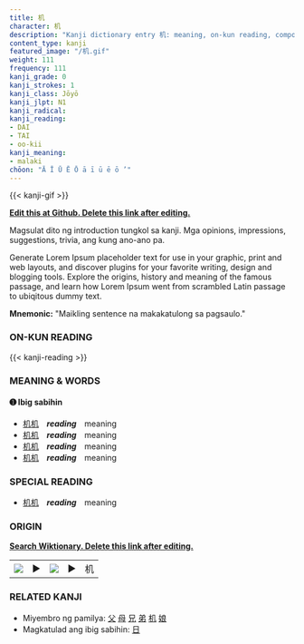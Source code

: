 ```yaml
---
title: 机
character: 机
description: "Kanji dictionary entry 机: meaning, on-kun reading, compounds, origin, related kanji"
content_type: kanji
featured_image: "/机.gif"
weight: 111
frequency: 111
kanji_grade: 0
kanji_strokes: 1
kanji_class: Jōyō
kanji_jlpt: N1
kanji_radical: 
kanji_reading: 
- DAI
- TAI
- oo-kii
kanji_meaning:
- malaki
chōon: "Ā Ī Ū Ē Ō ā ī ū ē ō ’"
---
```

[//]: # (Don't edit the line below. Kanji animated GIF code is automatically generated.)
{{< kanji-gif >}}

[//]: # (Edit below this line.)

**[Edit this at Github. Delete this link after editing.](https://github.com/tim0g/tim/tree/main/content/kanji/机/index.md)**

Magsulat dito ng introduction tungkol sa kanji. Mga opinions, impressions, suggestions, trivia, ang kung ano-ano pa.

Generate Lorem Ipsum placeholder text for use in your graphic, print and web layouts, and discover plugins for your favorite writing, design and blogging tools. Explore the origins, history and meaning of the famous passage, and learn how Lorem Ipsum went from scrambled Latin passage to ubiqitous dummy text.
 
**Mnemonic:** "Maikling sentence na makakatulong sa pagsaulo."

### ON-KUN READING

[//]: # (Don't edit the line below. ON-KUN READING code is automatically generated.)
{{< kanji-reading >}}

### MEANING & WORDS

#### ➊ **Ibig sabihin**
  - [机](../机)[机](../机)　***reading***　meaning
  - [机](../机)[机](../机)　***reading***　meaning
  - [机](../机)[机](../机)　***reading***　meaning
  - [机](../机)[机](../机)　***reading***　meaning

### SPECIAL READING
  - [机](../机)[机](../机)　***reading***　meaning

### ORIGIN

**[Search Wiktionary. Delete this link after editing.](https://wiktionary.org/wiki/机)**
<table class="kanji-table"><tr><td>
<img src="60px-机-bronze.svg.png">
</td><td>▶</td><td>
<img src="60px-机-oracle.svg.png">
</td><td>▶</td>
<td class="kanji-origin">机</td>
</tr></table>

### RELATED KANJI
- Miyembro ng pamilya: [父](../父) [母](../母) [兄](../兄) [弟](../弟) [机](../机) [娘](../娘)
- Magkatulad ang ibig sabihin: [日](../日)

